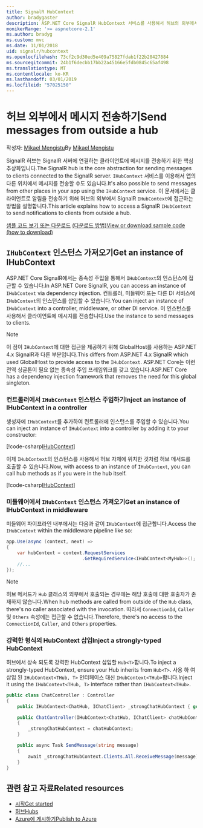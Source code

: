```yaml
---
title: SignalR HubContext
author: bradygaster
description: ASP.NET Core SignalR HubContext 서비스를 사용해서 허브의 외부에서 클라이언트에 알림을 전송하는 방법을 알아봅니다.
monikerRange: '>= aspnetcore-2.1'
ms.author: bradyg
ms.custom: mvc
ms.date: 11/01/2018
uid: signalr/hubcontext
ms.openlocfilehash: 73cf2c9d30ed5e409a75827fdab1f22b20427884
ms.sourcegitcommit: 24b1f6decbb17bb22a45166e5fdb0845c65af498
ms.translationtype: MT
ms.contentlocale: ko-KR
ms.lasthandoff: 03/01/2019
ms.locfileid: "57025150"
---
```

# <a name="send-messages-from-outside-a-hub"></a><span data-ttu-id="b170d-103">허브 외부에서 메시지 전송하기</span><span class="sxs-lookup"><span data-stu-id="b170d-103">Send messages from outside a hub</span></span>

<span data-ttu-id="b170d-104">작성자: [Mikael Mengistu](https://twitter.com/MikaelM_12)</span><span class="sxs-lookup"><span data-stu-id="b170d-104">By [Mikael Mengistu](https://twitter.com/MikaelM_12)</span></span>

<span data-ttu-id="b170d-105">SignalR 허브는 SignalR 서버에 연결하는 클라이언트에 메시지를 전송하기 위한 핵심 추상화입니다.</span><span class="sxs-lookup"><span data-stu-id="b170d-105">The SignalR hub is the core abstraction for sending messages to clients connected to the SignalR server.</span></span> <span data-ttu-id="b170d-106">`IHubContext` 서비스를 이용해서 앱의 다른 위치에서 메시지를 전송할 수도 있습니다.</span><span class="sxs-lookup"><span data-stu-id="b170d-106">It's also possible to send messages from other places in your app using the `IHubContext` service.</span></span> <span data-ttu-id="b170d-107">이 문서에서는 클라이언트로 알림을 전송하기 위해 허브의 외부에서 SignalR `IHubContext`에 접근하는 방법을 설명합니다.</span><span class="sxs-lookup"><span data-stu-id="b170d-107">This article explains how to access a SignalR `IHubContext` to send notifications to clients from outside a hub.</span></span>

<span data-ttu-id="b170d-108">[샘플 코드 보기 또는 다운로드](https://github.com/aspnet/Docs/tree/master/aspnetcore/signalr/hubcontext/sample/) [(다운로드 방법)](xref:index#how-to-download-a-sample)</span><span class="sxs-lookup"><span data-stu-id="b170d-108">[View or download sample code](https://github.com/aspnet/Docs/tree/master/aspnetcore/signalr/hubcontext/sample/) [(how to download)](xref:index#how-to-download-a-sample)</span></span>

## <a name="get-an-instance-of-ihubcontext"></a><span data-ttu-id="b170d-109">`IHubContext` 인스턴스 가져오기</span><span class="sxs-lookup"><span data-stu-id="b170d-109">Get an instance of IHubContext</span></span>

<span data-ttu-id="b170d-110">ASP.NET Core SignalR에서는 종속성 주입을 통해서 `IHubContext`의 인스턴스에 접근할 수 있습니다.</span><span class="sxs-lookup"><span data-stu-id="b170d-110">In ASP.NET Core SignalR, you can access an instance of `IHubContext` via dependency injection.</span></span> <span data-ttu-id="b170d-111">컨트롤러, 미들웨어 또는 다른 DI 서비스에 `IHubContext`의 인스턴스를 삽입할 수 있습니다.</span><span class="sxs-lookup"><span data-stu-id="b170d-111">You can inject an instance of `IHubContext` into a controller, middleware, or other DI service.</span></span> <span data-ttu-id="b170d-112">이 인스턴스를 사용해서 클라이언트에 메시지를 전송합니다.</span><span class="sxs-lookup"><span data-stu-id="b170d-112">Use the instance to send messages to clients.</span></span>

> [!NOTE]
> <span data-ttu-id="b170d-113">이 점이 `IHubContext`에 대한 접근을 제공하기 위해 GlobalHost를 사용하는 ASP.NET 4.x SignalR과 다른 부분입니다.</span><span class="sxs-lookup"><span data-stu-id="b170d-113">This differs from ASP.NET 4.x SignalR which used GlobalHost to provide access to the `IHubContext`.</span></span> <span data-ttu-id="b170d-114">ASP.NET Core는 이런 전역 싱글톤이 필요 없는 종속성 주입 프레임워크를 갖고 있습니다.</span><span class="sxs-lookup"><span data-stu-id="b170d-114">ASP.NET Core has a dependency injection framework that removes the need for this global singleton.</span></span>

### <a name="inject-an-instance-of-ihubcontext-in-a-controller"></a><span data-ttu-id="b170d-115">컨트롤러에서 `IHubContext` 인스턴스 주입하기</span><span class="sxs-lookup"><span data-stu-id="b170d-115">Inject an instance of IHubContext in a controller</span></span>

<span data-ttu-id="b170d-116">생성자에 `IHubContext`를 추가하여 컨트롤러에 인스턴스를 주입할 수 있습니다.</span><span class="sxs-lookup"><span data-stu-id="b170d-116">You can inject an instance of `IHubContext` into a controller by adding it to your constructor:</span></span>

[!code-csharp[IHubContext](hubcontext/sample/Controllers/HomeController.cs?range=12-19,57)]

<span data-ttu-id="b170d-117">이제 `IHubContext`의 인스턴스를 사용해서 허브 자체에 위치한 것처럼 허브 메서드를 호출할 수 있습니다.</span><span class="sxs-lookup"><span data-stu-id="b170d-117">Now, with access to an instance of `IHubContext`, you can call hub methods as if you were in the hub itself.</span></span>

[!code-csharp[IHubContext](hubcontext/sample/Controllers/HomeController.cs?range=21-25)]

### <a name="get-an-instance-of-ihubcontext-in-middleware"></a><span data-ttu-id="b170d-118">미들웨어에서 `IHubContext` 인스턴스 가져오기</span><span class="sxs-lookup"><span data-stu-id="b170d-118">Get an instance of IHubContext in middleware</span></span>

<span data-ttu-id="b170d-119">미들웨어 파이프라인 내부에서는 다음과 같이 `IHubContext`에 접근합니다.</span><span class="sxs-lookup"><span data-stu-id="b170d-119">Access the `IHubContext` within the middleware pipeline like so:</span></span>

```csharp
app.Use(async (context, next) =>
{
    var hubContext = context.RequestServices
                            .GetRequiredService<IHubContext<MyHub>>();
    //...
});
```

> [!NOTE]
> <span data-ttu-id="b170d-120">허브 메서드가 `Hub` 클래스의 외부에서 호출되는 경우에는 해당 호출에 대한 호출자가 존재하지 않습니다.</span><span class="sxs-lookup"><span data-stu-id="b170d-120">When hub methods are called from outside of the `Hub` class, there's no caller associated with the invocation.</span></span> <span data-ttu-id="b170d-121">따라서 `ConnectionId`, `Caller` 및 `Others` 속성에는 접근할 수 없습니다.</span><span class="sxs-lookup"><span data-stu-id="b170d-121">Therefore, there's no access to the `ConnectionId`, `Caller`, and `Others` properties.</span></span>

### <a name="inject-a-strongly-typed-hubcontext"></a><span data-ttu-id="b170d-122">강력한 형식의 HubContext 삽입</span><span class="sxs-lookup"><span data-stu-id="b170d-122">Inject a strongly-typed HubContext</span></span>

<span data-ttu-id="b170d-123">허브에서 상속 되도록 강력한 HubContext 삽입할 `Hub<T>`합니다.</span><span class="sxs-lookup"><span data-stu-id="b170d-123">To inject a strongly-typed HubContext, ensure your Hub inherits from `Hub<T>`.</span></span> <span data-ttu-id="b170d-124">사용 하 여 삽입 된 `IHubContext<THub, T>` 인터페이스 대신 `IHubContext<THub>`합니다.</span><span class="sxs-lookup"><span data-stu-id="b170d-124">Inject it using the `IHubContext<THub, T>` interface rather than `IHubContext<THub>`.</span></span>

```csharp
public class ChatController : Controller
{
    public IHubContext<ChatHub, IChatClient> _strongChatHubContext { get; }

    public ChatController(IHubContext<ChatHub, IChatClient> chatHubContext)
    {
        _strongChatHubContext = chatHubContext;
    }

    public async Task SendMessage(string message)
    {
        await _strongChatHubContext.Clients.All.ReceiveMessage(message);
    }
}
```

## <a name="related-resources"></a><span data-ttu-id="b170d-125">관련 참고 자료</span><span class="sxs-lookup"><span data-stu-id="b170d-125">Related resources</span></span>

* [<span data-ttu-id="b170d-126">시작</span><span class="sxs-lookup"><span data-stu-id="b170d-126">Get started</span></span>](xref:tutorials/signalr)
* [<span data-ttu-id="b170d-127">허브</span><span class="sxs-lookup"><span data-stu-id="b170d-127">Hubs</span></span>](xref:signalr/hubs)
* [<span data-ttu-id="b170d-128">Azure에 게시하기</span><span class="sxs-lookup"><span data-stu-id="b170d-128">Publish to Azure</span></span>](xref:signalr/publish-to-azure-web-app)

